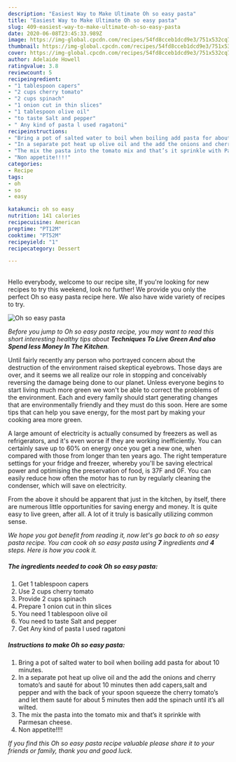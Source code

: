 ```yaml
---
description: "Easiest Way to Make Ultimate Oh so easy pasta"
title: "Easiest Way to Make Ultimate Oh so easy pasta"
slug: 409-easiest-way-to-make-ultimate-oh-so-easy-pasta
date: 2020-06-08T23:45:33.989Z
image: https://img-global.cpcdn.com/recipes/54fd8cceb1dcd9e3/751x532cq70/oh-so-easy-pasta-recipe-main-photo.jpg
thumbnail: https://img-global.cpcdn.com/recipes/54fd8cceb1dcd9e3/751x532cq70/oh-so-easy-pasta-recipe-main-photo.jpg
cover: https://img-global.cpcdn.com/recipes/54fd8cceb1dcd9e3/751x532cq70/oh-so-easy-pasta-recipe-main-photo.jpg
author: Adelaide Howell
ratingvalue: 3.8
reviewcount: 5
recipeingredient:
- "1 tablespoon capers"
- "2 cups cherry tomato"
- "2 cups spinach"
- "1 onion cut in thin slices"
- "1 tablespoon olive oil"
- "to taste Salt and pepper"
- " Any kind of pasta l used ragatoni"
recipeinstructions:
- "Bring a pot of salted water to boil when boiling add pasta for about 10 minutes."
- "In a separate pot heat up olive oil and the add the onions and cherry tomato’s and sauté for about 10 minutes then add capers,salt and pepper and with the back of your spoon squeeze the cherry tomato’s and let them sauté for about 5 minutes then add the spinach until it’s all wilted."
- "The mix the pasta into the tomato mix and that’s it sprinkle with Parmesan cheese."
- "Non appetite!!!!"
categories:
- Recipe
tags:
- oh
- so
- easy

katakunci: oh so easy 
nutrition: 141 calories
recipecuisine: American
preptime: "PT12M"
cooktime: "PT52M"
recipeyield: "1"
recipecategory: Dessert

---
```

<br>
Hello everybody, welcome to our recipe site, If you're looking for new recipes to try this weekend, look no further! We provide you only the perfect Oh so easy pasta recipe here. We also have wide variety of recipes to try.
<br>


![Oh so easy pasta](https://img-global.cpcdn.com/recipes/54fd8cceb1dcd9e3/751x532cq70/oh-so-easy-pasta-recipe-main-photo.jpg)

<i>Before you jump to Oh so easy pasta recipe, you may want to read this short interesting healthy tips about 
<strong>Techniques To Live Green And also Spend less Money In The Kitchen</strong>.</i>
</br>

Until fairly recently any person who portrayed concern about the destruction of the environment raised skeptical eyebrows. Those days are over, and it seems we all realize our role in stopping and conceivably reversing the damage being done to our planet. Unless everyone begins to start living much more green we won't be able to correct the problems of the environment. Each and every family should start generating changes that are environmentally friendly and they must do this soon. Here are some tips that can help you save energy, for the most part by making your cooking area more green.

A large amount of electricity is actually consumed by freezers as well as refrigerators, and it's even worse if they are working inefficiently. You can certainly save up to 60% on energy once you get a new one, when compared with those from longer than ten years ago. The right temperature settings for your fridge and freezer, whereby you'll be saving electrical power and optimising the preservation of food, is 37F and 0F. You can easily reduce how often the motor has to run by regularly cleaning the condenser, which will save on electricity.

From the above it should be apparent that just in the kitchen, by itself, there are numerous little opportunities for saving energy and money. It is quite easy to live green, after all. A lot of it truly is basically utilizing common sense.


<i>We hope you got benefit from reading it, now let's go back to oh so easy pasta recipe. You can cook oh so easy pasta using <strong>7</strong> ingredients and <strong>4</strong> steps. Here is how you cook it.
</i>

##### The ingredients needed to cook Oh so easy pasta:

1. Get 1 tablespoon capers
1. Use 2 cups cherry tomato
1. Provide 2 cups spinach
1. Prepare 1 onion cut in thin slices
1. You need 1 tablespoon olive oil
1. You need to taste Salt and pepper
1. Get  Any kind of pasta l used ragatoni


##### Instructions to make Oh so easy pasta:

1. Bring a pot of salted water to boil when boiling add pasta for about 10 minutes.
1. In a separate pot heat up olive oil and the add the onions and cherry tomato’s and sauté for about 10 minutes then add capers,salt and pepper and with the back of your spoon squeeze the cherry tomato’s and let them sauté for about 5 minutes then add the spinach until it’s all wilted.
1. The mix the pasta into the tomato mix and that’s it sprinkle with Parmesan cheese.
1. Non appetite!!!!


<i>If you find this Oh so easy pasta recipe valuable please share it to your friends or family, thank you and good luck.</i>
